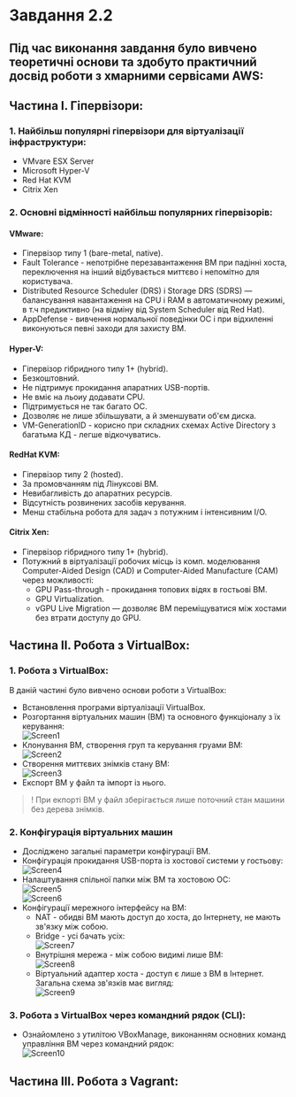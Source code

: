 # Завдання 2.2  

Під час виконання завдання було вивчено теоретичні основи та здобуто практичний досвід роботи з хмарними сервісами AWS:
  - 

## Частина І. Гіпервізори:  
### 1. Найбільш популярні гіпервізори для віртуалізації інфраструктури:  
  - VMvare ESX Server  
  - Microsoft Hyper-V  
  - Red Hat KVM  
  - Citrix Xen  

### 2. Основні відмінності найбільш популярних гіпервізорів:  
#### VMware:  
  - Гіпервізор типу 1 (bare-metal, native).  
  - Fault Tolerance - непотрібне перезавантаження ВМ при падінні хоста, переключення на інший відбувається миттєво і непомітно для користувача.  
  - Distributed Resource Scheduler (DRS) і Storage DRS (SDRS) — балансування навантаження на CPU і RAM в автоматичному режимі, в т.ч предиктивно (на відміну від System Scheduler від Red Hat).  
  - AppDefense - вивчення нормальної поведінки ОС і при відхиленні виконуються певні заходи для захисту ВМ.  

#### Hyper-V:  
  - Гіпервізор гібридного типу 1+ (hybrid).  
  - Безкоштовний.  
  - Не підтримує прокидання апаратних USB-портів.  
  - Не вміє на льоиу додавати CPU.  
  - Підтримується не так багато ОС.  
  - Дозволяє не лише збільшувати, а й зменшувати об'єм диска.  
  - VM-GenerationID - корисно при складних схемах Active Directory з багатьма КД - легше відкочуватись.  

#### RedHat KVM:  
  - Гіпервізор типу 2 (hosted).  
  - За промовчанням під Лінуксові ВМ.  
  - Невибагливість до апаратних ресурсів.  
  - Відсутність розвинених засобів керування.  
  - Менш стабільна робота для задач з потужним і інтенсивним I/O.  

#### Citrix Xen:  
  - Гіпервізор гібридного типу 1+ (hybrid).  
  - Потужний в віртуалізації робочих місць із комп. моделювання Computer-Aided Design (CAD) и Computer-Aided Manufacture (CAM) через можливості:  
    - GPU Pass-through - прокидання топових відях в гостьові ВМ.  
    - GPU Virtualization.  
    - vGPU Live Migration — дозволяє ВМ переміщуватися між хостами без втрати доступу до GPU.  

## Частина ІI. Робота з VirtualBox:  
### 1. Робота з VirtualBox:
  В даній частині було вивчено основи роботи з VirtualBox:  
  - Встановлення програми віртуалізації VirtualBox.  
  - Розгортання віртуальних машин (ВМ) та основного функціоналу з їх керування:  
  ![Screen1](./task_images/Screenshot_1.png)  
  - Клонування ВМ, створення груп та керування груами ВМ:  
  ![Screen2](./task_images/Screenshot_2.png)  
  - Створення миттєвих знімків стану ВМ:  
  ![Screen3](./task_images/Screenshot_3.png)  
  - Експорт ВМ у файл та імпорт із нього.
  > ! При екпорті ВМ у файл зберігається лише поточний стан машини без дерева знімків.

### 2. Конфігурація віртуальних машин  
  - Досліджено загальні параметри конфігурації ВМ.  
  - Конфігурація прокидання USB-порта із хостової системи у гостьову:  
  ![Screen4](./task_images/Screenshot_4.png)
  - Налаштування спільної папки між ВМ та хостовою ОС:  
  ![Screen5](./task_images/Screenshot_5.png)  
  ![Screen6](./task_images/Screenshot_6.png)  
  - Конфігурації мережного інтерфейсу на ВМ:
    - NAT - обидві ВМ мають доступ до хоста, до Інтернету, не мають зв'язку між собою.  
    - Bridge - усі бачать усіх:  
    ![Screen7](./task_images/Screenshot_7.png)  
    - Внутрішня мережа - між собою видимі лише ВМ:  
    ![Screen8](./task_images/Screenshot_8.png)  
    - Віртуальний адаптер хоста - доступ є лише з ВМ в Інтернет.  
    Загальна схема зв'язків має вигляд:  
    ![Screen9](./task_images/Screenshot_9.png)  

### 3. Робота з VirtualBox через командний рядок (CLI):  
  - Ознайомлено з утилітою VBoxManage, виконанням основних команд управління ВМ через командний рядок:  
  ![Screen10](./task_images/Screenshot_10.png)  

## Частина ІII. Робота з Vagrant:  
